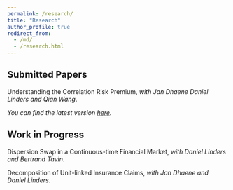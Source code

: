 ```yaml
---
permalink: /research/
title: "Research"
author_profile: true
redirect_from: 
  - /md/
  - /research.html
---
```

## Submitted Papers
Understanding the Correlation Risk Premium, *with Jan Dhaene Daniel Linders and Qian Wang*.

*You can find the latest version [here](https://feb.kuleuven.be/public/u0014274/2023-Dhaene-Linders-Ling-Wang.pdf).*

## Work in Progress
Dispersion Swap in a Continuous-time Financial Market, *with Daniel Linders and Bertrand Tavin*.

Decomposition of Unit-linked Insurance Claims, *with Jan Dhaene and Daniel Linders*.